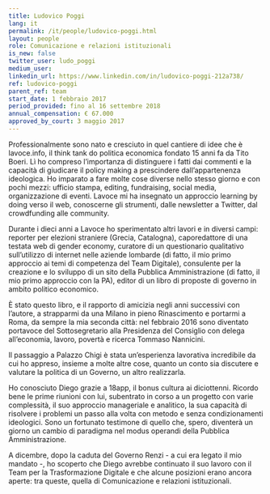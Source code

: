 ```yaml
---
title: Ludovico Poggi
lang: it
permalink: /it/people/ludovico-poggi.html
layout: people
role: Comunicazione e relazioni istituzionali
is_new: false
twitter_user: ludo_poggi
medium_user:
linkedin_url: https://www.linkedin.com/in/ludovico-poggi-212a738/
ref: ludovico-poggi
parent_ref: team
start_date: 1 febbraio 2017
period_provided: fino al 16 settembre 2018
annual_compensation: € 67.000
approved_by_court: 3 maggio 2017
---
```

Professionalmente sono nato e cresciuto in quel cantiere di idee che è lavoce.info, il think tank do politica economica fondato 15 anni fa da Tito Boeri. Lì ho compreso l’importanza di distinguere i fatti dai commenti e la capacità di giudicare il policy making a prescindere dall’appartenenza ideologica. Ho imparato a fare molte cose diverse nello stesso giorno e con pochi mezzi: ufficio stampa, editing, fundraising, social media, organizzazione di eventi. Lavoce mi ha insegnato un approccio learning by doing verso il web, conoscerne gli strumenti, dalle newsletter a Twitter, dal crowdfunding alle community.

Durante i dieci anni a Lavoce ho sperimentato altri lavori e in diversi campi: reporter per elezioni straniere (Grecia, Catalogna), caporedattore di una testata web di gender economy, curatore di un questionario qualitativo sull’utilizzo di internet nelle aziende lombarde (di fatto, il mio primo approccio ai temi di competenza del Team Digitale), consulente per la creazione e lo sviluppo di un sito della Pubblica Amministrazione (di fatto, il mio primo approccio con la PA), editor di un libro di proposte di governo in ambito politico economico.

È stato questo libro, e il rapporto di amicizia negli anni successivi con l’autore, a strapparmi da una Milano in pieno Rinascimento e portarmi a Roma, da sempre la mia seconda città: nel febbraio 2016 sono diventato portavoce del Sottosegretario alla Presidenza del Consiglio con delega all’economia,
lavoro, povertà e ricerca Tommaso Nannicini.

Il passaggio a Palazzo Chigi è stata un’esperienza lavorativa incredibile da cui ho appreso, insieme a molte altre cose, quanto un conto sia discutere e valutare la politica di un Governo, un altro realizzarla.

Ho conosciuto Diego grazie a 18app, il bonus cultura ai diciottenni. Ricordo bene le prime riunioni con lui, subentrato in corso a un progetto con varie complessità, il suo approccio manageriale e analitico, la sua capacità di risolvere i problemi un passo alla volta con metodo e senza condizionamenti ideologici. Sono un fortunato testimone di quello che, spero, diventerà un giorno un cambio di paradigma nel modus operandi della Pubblica Amministrazione.

A dicembre, dopo la caduta del Governo Renzi - a cui era legato il mio mandato -, ho scoperto che Diego avrebbe continuato il suo lavoro con il Team per la Trasformazione Digitale e che alcune posizioni erano ancora aperte: tra queste, quella di Comunicazione e relazioni istituzionali.
